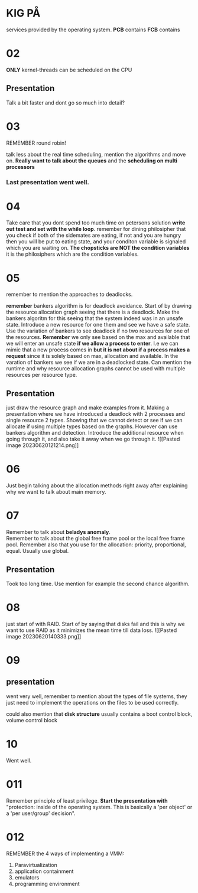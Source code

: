 # KIG PÅ
services provided by the operating system. 
**PCB** contains
**FCB** contains
# 02
**ONLY** kernel-threads can be scheduled on the CPU

## Presentation
Talk a bit faster and dont go so much into detail?

# 03
REMEMBER round robin!

talk less about the  real time scheduling, mention the algorithms and move on. **Really want to talk about the queues** and the **scheduling on multi processors**

### Last presentation went well.
# 04
Take care that you dont spend too much time on petersons solution
**write out test and set with the while loop**.
remember for dining philosipher that you check if both of the sidemates are eating, if not and you are hungry then you will be put to eating state, and your conditon variable is signaled which you are waiting on.
**The chopsticks are NOT the condition variables** it is the philosiphers which are the condition variables.

# 05
remember to mention the approaches to deadlocks.

**remember** bankers algorithm is for deadlock avoidance. 
Start of by drawing the resource allocation graph seeing that there is a deadlock. Make the bankers algoritm for this seeing that the system indeed was in an unsafe state. Introduce a new resource for one them and see we have a safe state. Use the variation of bankers to see deadlock if no two resources for one of the resources. 
**Remember** we only see based on the max and available that we will enter an unsafe state **if we allow a process to enter**. I.e we can mimic that a new process comes in **but it is not about if a process makes a request** since it is solely based on max, allocation and available. In the varation of bankers we see if we are in a deadlocked state.
Can mention the runtime and why resource allocation graphs cannot be used with multiple resources per resource type.

## Presentation
just draw the resource graph and make examples from it. Making a presentation where we have introduced a deadlock with 2 processes and single resource 2 types. Showing that we cannot detect or  see if we can allocate if using multiple types based on the graphs. However can use bankers algorithm and detection. Introduce the additional resource when going through it, and also take it away when we go through it.
![[Pasted image 20230620121214.png]]


# 06
Just begin talking about the allocation methods right away after explaining why we want to talk about main memory.

# 07
Remember to talk about **beladys anomaly**.  
Remember to talk about the global free frame pool or the local free frame pool. Remember also that you use for the allocation: priority, proportional, equal. Usually use global.

## Presentation
Took too long time. Use mention for example the second chance algorithm.

# 08
just start of with RAID. Start of by saying that disks fail and this is why we want to use RAID as it minimizes the mean time till data loss.
![[Pasted image 20230620140333.png]]

# 09
## presentation
went very well, remember to mention about the types of file systems, they just need to implement the operations on the files to be used correctly.

could also mention that **disk structure** usually contains a boot control block, volume control block

# 10
Went well.

# 011
Remember principle of least privilege. 
**Start the presentation with** "protection: inside of the operating system. This is basically a 'per object' or a 'per user/group' decision".

# 012
REMEMBER the 4 ways of implementing a VMM:
1. Paravirtualization
2. application containment
3. emulators
4. programming environment